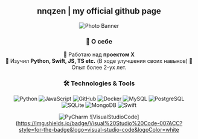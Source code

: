 <div align="center">

## nnqzen | my official github page

![Photo Banner](https://i.imgur.com/n0INpWO.jpeg)

### 🚀 О себе
🔭 Работаю над **проектом X**  
🌱 Изучил **Python, Swift, JS, TS etc.**  (В ходе улучшения своих навыков)
🔧 Опыт более 2-ух лет.


### 🛠️ Technologies & Tools
![Python](https://img.shields.io/badge/Python-3776AB?style=for-the-badge&logo=python&logoColor=white)
![JavaScript](https://img.shields.io/badge/JavaScript-F7DF1E?style=for-the-badge&logo=javascript&logoColor=black)
![GitHub](https://img.shields.io/badge/GitHub-181717?style=for-the-badge&logo=github&logoColor=white)
![Docker](https://img.shields.io/badge/Docker-2496ED?style=for-the-badge&logo=docker&logoColor=white)
![MySQL](https://img.shields.io/badge/MySQL-4479A1?style=for-the-badge&logo=mysql&logoColor=white)
![PostgreSQL](https://img.shields.io/badge/PostgreSQL-336791?style=for-the-badge&logo=postgresql&logoColor=white)
![SQLite](https://img.shields.io/badge/SQLite-003B57?style=for-the-badge&logo=sqlite&logoColor=white)
![MongoDB](https://img.shields.io/badge/MongoDB-47A248?style=for-the-badge&logo=mongodb&logoColor=white)
![Swift](https://img.shields.io/badge/Swift-FA7343?style=for-the-badge&logo=swift&logoColor=white)


![PyCharm](https://img.shields.io/badge/PyCharm-000000?style=for-the-badge&logo=pycharm&logoColor=white)
![VisualStudioCode](https://img.shields.io/badge/Visual%20Studio%20Code-007ACC?style=for-the-badge&logo=visual-studio-code&logoColor=white

</div>
